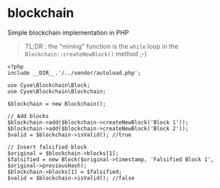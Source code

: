 # blockchain
Simple blockchain implementation in PHP

> TL;DR : the "mining" function is the `while` loop in the `Blockchain::createNewBlock()` method ;-)

```
<?php
include __DIR__.'/../vendor/autoload.php';

use Cyve\Blockchain\Block;
use Cyve\Blockchain\Blockchain;

$blockchain = new Blockchain();

// Add blocks
$blockchain->add($blockchain->createNewBlock('Block 1'));
$blockchain->add($blockchain->createNewBlock('Block 2'));
$valid = $blockchain->isValid(); //true

// Insert falsified block
$original = $blockchain->blocks[1];
$falsified = new Block($original->timestamp, 'Falsified Block 1', $original->previousHash);
$blockchain->blocks[1] = $falsified;
$valid = $blockchain->isValid(); //false
```
